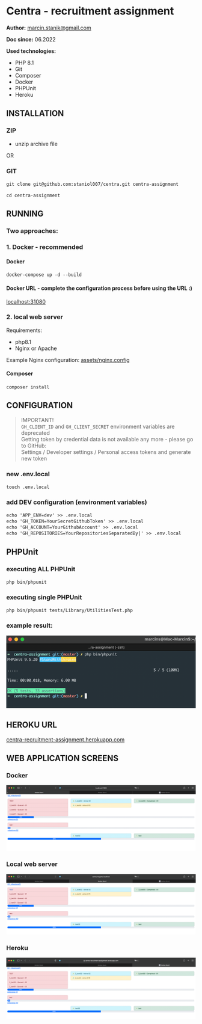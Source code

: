 # Centra - recruitment assignment

**Author:** marcin.stanik@gmail.com

**Doc since:** 06.2022

**Used technologies:**
- PHP 8.1
- Git
- Composer
- Docker
- PHPUnit
- Heroku

## INSTALLATION

### ZIP
- unzip archive file

OR

### GIT

```shell
git clone git@github.com:staniol007/centra.git centra-assignment
```

```shell
cd centra-assignment
```

## RUNNING

### Two approaches:

### 1. Docker - recommended

#### Docker
```shell
docker-compose up -d --build
```

#### Docker URL - complete the configuration process before using the URL :) 

[localhost:31080](http://localhost:31080)

### 2. local web server

Requirements:
- php8.1
- Nginx or Apache
  
Example Nginx configuration: [assets/nginx.config](assets/nginx.config)

#### Composer
```shell
composer install
```

## CONFIGURATION
> IMPORTANT! \
> `GH_CLIENT_ID` and `GH_CLIENT_SECRET` environment variables are deprecated \
> Getting token by credential data is not available any more - please go to GitHub: \
> Settings / Developer settings / Personal access tokens and generate new token

### new .env.local
```shell
touch .env.local
```

### add DEV configuration (environment variables)
```shell
echo 'APP_ENV=dev' >> .env.local
echo 'GH_TOKEN=YourSecretGithubToken' >> .env.local
echo 'GH_ACCOUNT=YourGithubAccount' >> .env.local
echo 'GH_REPOSITORIES=YourRepositoriesSeparatedBy|' >> .env.local
```

## PHPUnit

### executing ALL PHPUnit 

```shell
php bin/phpunit
```

### executing single PHPUnit
```shell
php bin/phpunit tests/Library/UtilitiesTest.php
```

### example result:
![](assets/phpunit.png "")

## HEROKU URL

[centra-recruitment-assignment.herokuapp.com](https://centra-recruitment-assignment.herokuapp.com)

## WEB APPLICATION SCREENS

### Docker
![](assets/docker_www.png "")

### Local web server
![](assets/localServer_www.png "")

### Heroku
![](assets/heroku_www.png "")


